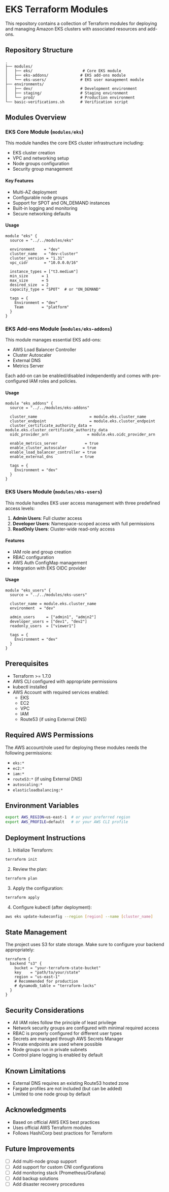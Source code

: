 # EKS Terraform Modules

This repository contains a collection of Terraform modules for deploying and managing Amazon EKS clusters with associated resources and add-ons.

## Repository Structure

```
.
├── modules/
│   ├── eks/                      # Core EKS module
│   ├── eks-addons/              # EKS add-ons module
│   └── eks-users/               # EKS user management module
├── environments/
│   ├── dev/                     # Development environment
│   ├── staging/                 # Staging environment
│   └── prod/                    # Production environment
└── basic-verifications.sh       # Verification script
```

## Modules Overview

### EKS Core Module (`modules/eks`)

This module handles the core EKS cluster infrastructure including:

- EKS cluster creation
- VPC and networking setup
- Node groups configuration
- Security group management

#### Key Features

- Multi-AZ deployment
- Configurable node groups
- Support for SPOT and ON_DEMAND instances
- Built-in logging and monitoring
- Secure networking defaults

#### Usage

```hcl
module "eks" {
  source = "../../modules/eks"

  environment    = "dev"
  cluster_name   = "dev-cluster"
  cluster_version = "1.31"
  vpc_cidr       = "10.0.0.0/16"
  
  instance_types = ["t3.medium"]
  min_size      = 1
  max_size      = 5
  desired_size  = 2
  capacity_type = "SPOT"  # or "ON_DEMAND"

  tags = {
    Environment = "dev"
    Team        = "platform"
  }
}
```

### EKS Add-ons Module (`modules/eks-addons`)

This module manages essential EKS add-ons:

- AWS Load Balancer Controller
- Cluster Autoscaler
- External DNS
- Metrics Server

Each add-on can be enabled/disabled independently and comes with pre-configured IAM roles and policies.

#### Usage

```hcl
module "eks_addons" {
  source = "../../modules/eks-addons"

  cluster_name                       = module.eks.cluster_name
  cluster_endpoint                   = module.eks.cluster_endpoint
  cluster_certificate_authority_data = module.eks.cluster_certificate_authority_data
  oidc_provider_arn                 = module.eks.oidc_provider_arn

  enable_metrics_server            = true
  enable_cluster_autoscaler       = true
  enable_load_balancer_controller = true
  enable_external_dns            = true

  tags = {
    Environment = "dev"
  }
}
```

### EKS Users Module (`modules/eks-users`)

This module handles EKS user access management with three predefined access levels:

1. **Admin Users**: Full cluster access
2. **Developer Users**: Namespace-scoped access with full permissions
3. **ReadOnly Users**: Cluster-wide read-only access

#### Features

- IAM role and group creation
- RBAC configuration
- AWS Auth ConfigMap management
- Integration with EKS OIDC provider

#### Usage

```hcl
module "eks_users" {
  source = "../../modules/eks-users"

  cluster_name = module.eks.cluster_name
  environment  = "dev"

  admin_users     = ["admin1", "admin2"]
  developer_users = ["dev1", "dev2"]
  readonly_users  = ["viewer1"]

  tags = {
    Environment = "dev"
  }
}
```

## Prerequisites

- Terraform >= 1.7.0
- AWS CLI configured with appropriate permissions
- kubectl installed
- AWS Account with required services enabled:
  - EKS
  - EC2
  - VPC
  - IAM
  - Route53 (if using External DNS)

## Required AWS Permissions

The AWS account/role used for deploying these modules needs the following permissions:

- `eks:*`
- `ec2:*`
- `iam:*`
- `route53:*` (if using External DNS)
- `autoscaling:*`
- `elasticloadbalancing:*`

## Environment Variables

```bash
export AWS_REGION=us-east-1  # or your preferred region
export AWS_PROFILE=default   # or your AWS CLI profile
```

## Deployment Instructions

1. Initialize Terraform:
```bash
terraform init
```

2. Review the plan:
```bash
terraform plan
```

3. Apply the configuration:
```bash
terraform apply
```

4. Configure kubectl (after deployment):
```bash
aws eks update-kubeconfig --region [region] --name [cluster_name]
```

## State Management

The project uses S3 for state storage. Make sure to configure your backend appropriately:

```hcl
terraform {
  backend "s3" {
    bucket = "your-terraform-state-bucket"
    key    = "path/to/your/state"
    region = "us-east-1"
    # Recommended for production
    # dynamodb_table = "terraform-locks"
  }
}
```

## Security Considerations

- All IAM roles follow the principle of least privilege
- Network security groups are configured with minimal required access
- RBAC is properly configured for different user types
- Secrets are managed through AWS Secrets Manager
- Private endpoints are used where possible
- Node groups run in private subnets
- Control plane logging is enabled by default

## Known Limitations

- External DNS requires an existing Route53 hosted zone
- Fargate profiles are not included (but can be added)
- Limited to one node group by default

## Acknowledgments

- Based on official AWS EKS best practices
- Uses official AWS Terraform modules
- Follows HashiCorp best practices for Terraform

## Future Improvements

- [ ] Add multi-node group support
- [ ] Add support for custom CNI configurations
- [ ] Add monitoring stack (Prometheus/Grafana)
- [ ] Add backup solutions
- [ ] Add disaster recovery procedures
